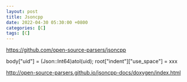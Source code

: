 ```yaml
---
layout: post
title: Jsoncpp
date: 2022-04-30 05:30:00 +0800
categories: [C]
tags: [C]
---
```

https://github.com/open-source-parsers/jsoncpp

body["uid"] = (Json::Int64)atol(uid);
root["indent"]["use_space"] = xxx

http://open-source-parsers.github.io/jsoncpp-docs/doxygen/index.html